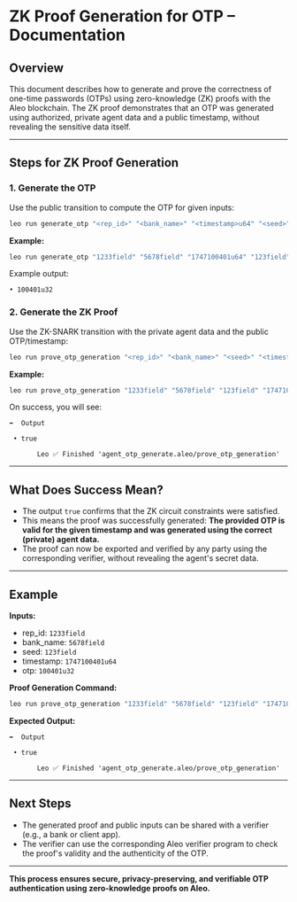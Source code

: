 # ZK Proof Generation for OTP – Documentation

## Overview

This document describes how to generate and prove the correctness of one-time passwords (OTPs) using zero-knowledge (ZK) proofs with the Aleo blockchain. The ZK proof demonstrates that an OTP was generated using authorized, private agent data and a public timestamp, without revealing the sensitive data itself.

---

## Steps for ZK Proof Generation

### 1. Generate the OTP

Use the public transition to compute the OTP for given inputs:

```sh
leo run generate_otp "<rep_id>" "<bank_name>" "<timestamp>u64" "<seed>"
```

**Example:**

```sh
leo run generate_otp "1233field" "5678field" "1747100401u64" "123field"
```

Example output:

```
• 100401u32
```

### 2. Generate the ZK Proof

Use the ZK-SNARK transition with the private agent data and the public OTP/timestamp:

```sh
leo run prove_otp_generation "<rep_id>" "<bank_name>" "<seed>" "<timestamp>u64" "<otp>u32"
```

**Example:**

```sh
leo run prove_otp_generation "1233field" "5678field" "123field" "1747100401u64" "100401u32"
```

On success, you will see:

```
➡️  Output

 • true

       Leo ✅ Finished 'agent_otp_generate.aleo/prove_otp_generation'
```

---

## What Does Success Mean?

- The output `true` confirms that the ZK circuit constraints were satisfied.
- This means the proof was successfully generated: **The provided OTP is valid for the given timestamp and was generated using the correct (private) agent data.**
- The proof can now be exported and verified by any party using the corresponding verifier, without revealing the agent's secret data.

---

## Example

**Inputs:**

- rep_id: `1233field`
- bank_name: `5678field`
- seed: `123field`
- timestamp: `1747100401u64`
- otp: `100401u32`

**Proof Generation Command:**

```sh
leo run prove_otp_generation "1233field" "5678field" "123field" "1747100401u64" "100401u32"
```

**Expected Output:**

```
➡️  Output

 • true

       Leo ✅ Finished 'agent_otp_generate.aleo/prove_otp_generation'
```

---

## Next Steps

- The generated proof and public inputs can be shared with a verifier (e.g., a bank or client app).
- The verifier can use the corresponding Aleo verifier program to check the proof's validity and the authenticity of the OTP.

---

**This process ensures secure, privacy-preserving, and verifiable OTP authentication using zero-knowledge proofs on Aleo.**
